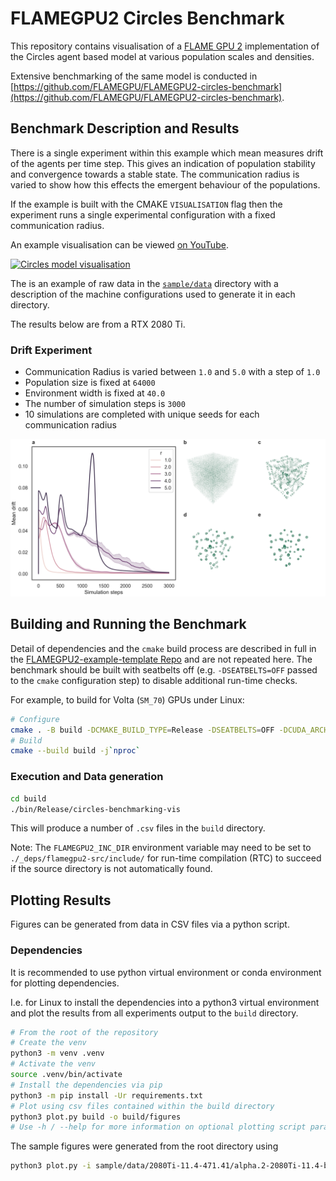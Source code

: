# FLAMEGPU2 Circles Benchmark

This repository contains visualisation of a [FLAME GPU 2](https://github.com/FLAMEGPU/FLAMEGPU2) implementation of the Circles agent based model at various population scales and densities.

Extensive benchmarking of the same model is conducted in [https://github.com/FLAMEGPU/FLAMEGPU2-circles-benchmark](https://github.com/FLAMEGPU/FLAMEGPU2-circles-benchmark).

## Benchmark Description and Results

There is a single experiment within this example which mean measures drift of the agents per time step. This gives an indication of population stability and convergence towards a stable state. The communication radius is varied to show how this effects the emergent behaviour of the populations.

If the example is built with the CMAKE `VISUALISATION` flag then the experiment runs a single experimental configuration with a fixed communication radius.

An example visualisation can be viewed [on YouTube](https://www.youtube.com/watch?v=ZedroqmOaHU).

[![Circles model visualisation](https://img.youtube.com/vi/ZedroqmOaHU/0.jpg)](https://www.youtube.com/watch?v=ZedroqmOaHU)

The is an example of raw data in the [`sample/data`](sample/data) directory with a description of the machine configurations used to generate it in each directory.

The results below are from a RTX 2080 Ti.

### Drift Experiment

+ Communication Radius is varied between `1.0` and `5.0` with a  step of `1.0`
+ Population size is fixed at `64000`
+ Environment width is fixed at `40.0`
+ The number of simulation steps is `3000`
+ 10 simulations are completed with unique seeds for each communication radius

[![Combined Figure](sample/figures/2080Ti-11.4-471.41/alpha.2-2080Ti-11.4-beltsoff/figure.png)](sample/figures/2080Ti-11.4-471.41/alpha.2-2080Ti-11.4-beltsoff/figure.png)

## Building and Running the Benchmark

Detail of dependencies and the `cmake` build process are described in full in the [FLAMEGPU2-example-template Repo](https://github.com/FLAMEGPU/FLAMEGPU2-example-template) and are not repeated here. The benchmark should be built with seatbelts off (e.g. `-DSEATBELTS=OFF` passed to the `cmake` configuration step) to disable additional run-time checks.

For example, to build for Volta (`SM_70`) GPUs under Linux:

```bash
# Configure 
cmake . -B build -DCMAKE_BUILD_TYPE=Release -DSEATBELTS=OFF -DCUDA_ARCH=70
# Build
cmake --build build -j`nproc` 
```

### Execution and Data generation

```bash
cd build
./bin/Release/circles-benchmarking-vis
```

This will produce a number of `.csv` files in the `build` directory.

Note: The `FLAMEGPU2_INC_DIR` environment variable may need to be set to `./_deps/flamegpu2-src/include/` for run-time compilation (RTC) to succeed if the source directory is not automatically found.

## Plotting Results

Figures can be generated from data in CSV files via a python script.

### Dependencies

It is recommended to use python virtual environment or conda environment for plotting dependencies.

I.e. for Linux to install the dependencies into a python3 virtual environment and plot the results from all experiments output to the `build` directory.

```bash
# From the root of the repository
# Create the venv
python3 -m venv .venv
# Activate the venv
source .venv/bin/activate
# Install the dependencies via pip
python3 -m pip install -Ur requirements.txt
# Plot using csv files contained within the build directory
python3 plot.py build -o build/figures
# Use -h / --help for more information on optional plotting script parameters.
```

The sample figures were generated from the root directory using

```bash
python3 plot.py -i sample/data/2080Ti-11.4-471.41/alpha.2-2080Ti-11.4-beltsoff -o sample/figures/2080Ti-11.4-471.41/alpha.2-2080Ti-11.4-beltsoff
```
